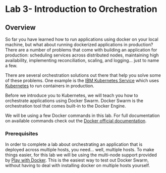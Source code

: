 # Lab 3- Introduction to Orchestration

## Overview

So far you have learned how to run applications using docker on your local machine, but what about running dockerized applications in production? There are a number of problems that come with building an application for production: scheduling services across distributed nodes, maintaining high availability, implementing reconciliation, scaling, and logging... just to name a few.

There are several orchestration solutions out there that help you solve some of these problems. One example is the [IBM Kubernetes Service](https://cloud.ibm.com/kubernetes/catalog/create) which uses [Kubernetes](https://kubernetes.io/) to run containers in production.

Before we introduce you to Kubernetes, we will teach you how to orchestrate applications using Docker Swarm. Docker Swarm is the orchestration tool that comes built-in to the Docker Engine.

We will be using a few Docker commands in this lab. For full documentation on available commands check out the [Docker official documentation](https://docs.docker.com/).

### Prerequisites

In order to complete a lab about orchestrating an application that is deployed across multiple hosts, you need... well, multiple hosts.  To make things easier, for this lab we will be using the multi-node support provided by [Play with Docker](http://play-with-docker.com). This is the easiest way to test out Docker Swarm, without having to deal with installing docker on multiple hosts yourself.
